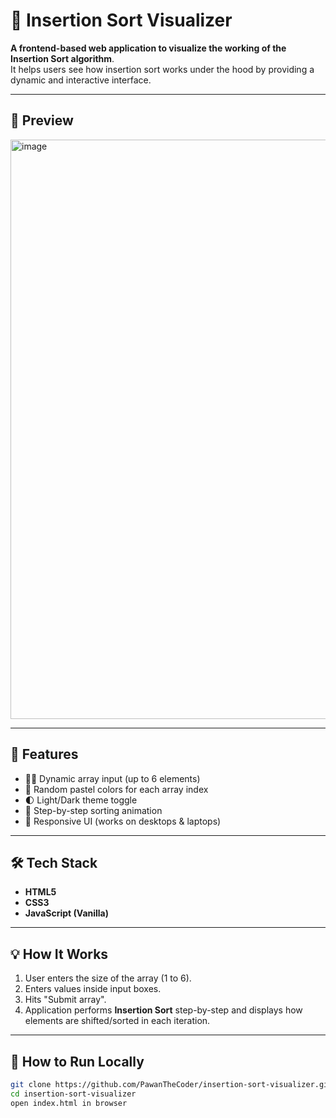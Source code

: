# 🧠 Insertion Sort Visualizer

**A frontend-based web application to visualize the working of the Insertion Sort algorithm**.  
It helps users see how insertion sort works under the hood by providing a dynamic and interactive interface.

---

## 📸 Preview

<img width="1911" height="927" alt="image" src="https://github.com/user-attachments/assets/b1752c59-6a82-49ff-978a-f9e00afdf9a3" />


---

## 🚀 Features

- 👨‍💻 Dynamic array input (up to 6 elements)
- 🎨 Random pastel colors for each array index
- 🌓 Light/Dark theme toggle
- 🧩 Step-by-step sorting animation
- 📱 Responsive UI (works on desktops & laptops)

---

## 🛠️ Tech Stack

- **HTML5**
- **CSS3**
- **JavaScript (Vanilla)**

---

## 💡 How It Works

1. User enters the size of the array (1 to 6).
2. Enters values inside input boxes.
3. Hits "Submit array".
4. Application performs **Insertion Sort** step-by-step and displays how elements are shifted/sorted in each iteration.

---

## 🧪 How to Run Locally

```bash
git clone https://github.com/PawanTheCoder/insertion-sort-visualizer.git
cd insertion-sort-visualizer
open index.html in browser
